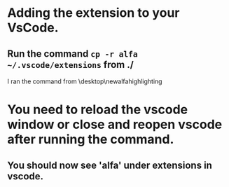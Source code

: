 # Adding the extension to your VsCode. 
## Run the command ```cp -r alfa ~/.vscode/extensions``` from ./
I ran the command from \desktop\newalfahighlighting

# You need to reload the vscode window or close and reopen vscode after running the command.
## You should now see 'alfa' under extensions in vscode. 
